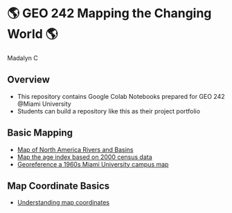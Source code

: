 # :earth_americas: GEO 242 Mapping the Changing World :earth_americas:

Madalyn C

## Overview
- This repository contains Google Colab Notebooks prepared for GEO 242 @Miami University
- Students can build a repository like this as their project portfolio

## Basic Mapping

- [Map of North America Rivers and Basins](https://github.com/m-j-61/gis-project-portfolio-geo242/blob/main/basic-mapping/basic-QGIS-Map.ipynb)
- [Map the age index based on 2000 census data](https://github.com/m-j-61/gis-project-portfolio-geo242/blob/main/basic-mapping/query-and-filtering-exercise.ipynb)
- [Georeference a 1960s Miami University campus map](https://github.com/m-j-61/gis-project-portfolio-geo242/blob/main/basic-mapping/georeferencing.ipynb)

## Map Coordinate Basics

- [Understanding map coordinates](https://github.com/m-j-61/gis-project-portfolio-geo242/blob/main/map-coordinate-basics/coordinate-exercise.ipynb)
